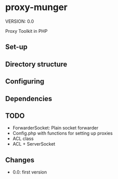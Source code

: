# proxy-munger

VERSION: 0.0

Proxy Toolkit in PHP

## Set-up



## Directory structure


## Configuring

## Dependencies

## TODO

* ForwarderSocket: Plain socket forwarder
* Config.php with functions for setting up proxies
* ACL class
* ACL + ServerSocket

## Changes

* 0.0: first version
